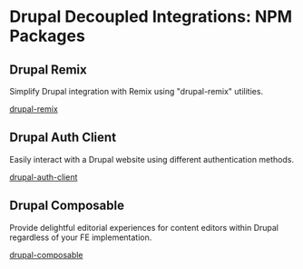 # Drupal Decoupled Integrations: NPM Packages

## Drupal Remix

Simplify Drupal integration with Remix using "drupal-remix" utilities.

[drupal-remix](https://www.npmjs.com/package/drupal-remix)

## Drupal Auth Client

Easily interact with a Drupal website using different authentication methods.

[drupal-auth-client](https://www.npmjs.com/package/drupal-auth-client)

## Drupal Composable

Provide delightful editorial experiences for content editors within Drupal regardless of your FE implementation.

[drupal-composable](https://www.npmjs.com/package/drupal-composable)
